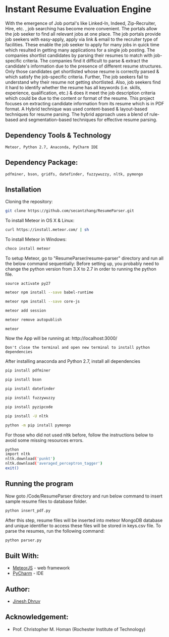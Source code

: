 # Instant Resume Evaluation Engine
With the emergence of Job portal's like Linked-In, Indeed, Zip-Recruiter, Hire, etc. , job searching has become more convenient. The portals allow the job seeker to find all relevant jobs at one place. The job portals provide job seekers with easy-apply, apply via link \& email to the recruiter type of facilities. These enable the job seeker to apply for many jobs in quick time which resulted in getting many applications for a single job posting. The companies shortlist candidates by parsing their resumes to match with job-specific criteria. The companies find it difficult to parse \& extract the candidate's information due to the presence of different resume structures. Only those candidates get shortlisted whose resume is correctly parsed \& which satisfy the job-specific criteria. Further, The job seekers fail to understand why their resume not getting shortlisted. Also, job seekers find it hard to identify whether the resume has all keywords (i.e. skills, experience, qualification, etc.) \& does it meet the job description criteria which could be due to the content or format of the resume. This project focuses on extracting candidate information from its resume which is in PDF format. A Hybrid technique was used content-based & layout-based techniques for resume parsing. The hybrid approach uses a blend of rule-based and segmentation-based techniques for effective resume parsing.


## Dependency Tools & Technology
```Meteor, Python 2.7, Anaconda, PyCharm IDE```

## Dependency Package:
```pdfminer, bson, gridfs, datefinder, fuzzywuzzy, nltk, pymongo```

## Installation
Cloning the repository:
```sh
git clone https://github.com/secantzhang/ResumeParser.git
```
To install Meteor in OS X & Linux:
```sh
curl https://install.meteor.com/ | sh
```
To install Meteor in Windows:
```sh
choco install meteor
```
To setup Meteor, go to "ResumeParser/resume-parser" directory and run all the below command sequentially:
Before setting up, you probably need to change the python version from 3.X to 2.7 in order to running the python file. 
```
source activate py27
```
```sh
meteor npm install --save babel-runtime
```
```sh
meteor npm install --save core-js
```
```sh
meteor add session
```
```sh
meteor remove autopublish
```
```sh
meteor
```
Now the App will be running at: http://localhost:3000/
```
Don't close the terminal and open new terminal to install python dependencies
```
After installing anaconda and  Python 2.7, install all dependencies
```sh
pip install pdfminer 
```

```sh
pip install bson 
```

```sh
pip install datefinder
```

```sh
pip install fuzzywuzzy
```

```sh
pip install pyzipcode
```

```sh
pip install -U nltk
```
```sh
python -m pip install pymongo
```
For those who did not used nltk before, follow the instructions below to avoid some missing resources errors. 
```sh
python
import nltk
nltk.download('punkt')
nltk.download('averaged_perceptron_tagger')
exit()
```
## Running the program

Now goto /Code/ResumeParser directory and run below command to insert sample resume files to database folder. 
```sh
python insert_pdf.py
```

After this step, resume files will be inserted into meteor MongoDB database and unique identifier to access these files will be stored in keys.csv file. To parse the resumes, run the following command:
```sh
python parser.py
```

## Built With:
* [MeteorJS](http://docs.meteor.com/#/full/) - web framework
* [PyCharm](https://www.jetbrains.com/pycharm/) - IDE

## Author:
* [Jinesh Dhruv](https://github.com/jineshdhruv8)

## Acknowledgement:

* Prof. Christopher M. Homan (Rochester Institute of Technology)


